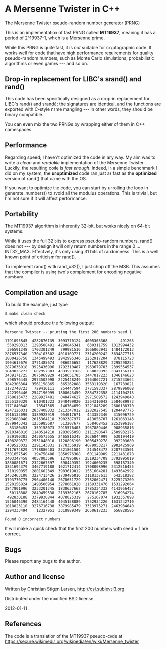 A Mersenne Twister in C++
=========================

The Mersenne Twister pseudo-random number generator (PRNG)

This is an implementation of fast PRNG called **MT19937**, meaning it has a
period of 2^19937-1, which is a Mersenne prime.

While this PRNG is quite fast, it is *not* suitable for cryptographic code.
It works well for code that have high performance requirements for quality
pseudo-random numbers, such as Monte Carlo simulations, probabilistic
algorithms or even games --- and so on.

Drop-in replacement for LIBC's srand() and rand()
-------------------------------------------------

This code has been specifically designed as a drop-in replacement for LIBC's
rand() and srand(); the signatures are identical, and the functions are
exported with C-style name mangling --- in other words, they should be
binary compatible.

You can even mix the two PRNGs by wrapping either of them in C++ namespaces.

Performance
-----------

Regarding speed; I haven't optimized the code in any way.  My aim was to
write a *clean* and *readable* implementation of the Mersenne Twister.
Luckily, the resulting code is *fast enough*.  Indeed, in a simple benchmark
I did on my system, the **unoptimized** code ran just as fast as the
**optimized** version of rand() that came with the OS.

If you want to optimize the code, you can start by unrolling the loop in
generate_numbers() to avoid all the modulus operations.  This is trivial,
but I'm not sure if it will affect performance.

Portability
-----------

The MT19937 algorithm is inherently 32-bit, but works nicely on 64-bit
systems.  

While it uses the full 32 bits to express pseudo-random numbers, rand() does
not --- by design it will only return numbers in the range 0 ... INT32_MAX.
Effectvely, it's only using 31 bits of randomness.  This is a well known
point of criticism for rand().

To implement rand() with rand_u32(), I just chop off the MSB.  This assumes
that the compiler is using two's complement for encoding negative numbers.

Compilation and usage
---------------------

To build the example, just type

    $ make clean check

which should produce the following output:

    Mersenne Twister -- printing the first 200 numbers seed 1
    
    1791095845  4282876139  3093770124  4005303368      491263 
     550290313  1298508491  4290846341   630311759  1013994432 
     396591248  1703301249   799981516  1666063943  1484172013 
    2876537340  1704103302  4018109721  2314200242  3634877716 
    1800426750  1345499493  2942995346  2252917204   878115723 
    1904615676  3771485674   986026652   117628829  2295290254 
    2879636018  3925436996  1792310487  1963679703  2399554537 
    1849836273   602957303  4033523166   850839392  3343156310 
    3439171725  3075069929  4158651785  3447817223  1346146623 
     398576445  2973502998  2225448249  3764062721  3715233664 
    3842306364  3561158865   365262088  3563119320   167739021 
    1172740723   729416111   254447594  3771593337  2879896008 
     422396446  2547196999  1808643459  2884732358  4114104213 
    1768615473  2289927481   848474627  2971589572  1243949848 
    1355129329   610401323  2948499020  3364310042  3584689972 
    1771840848    78547565   146764659  3221845289  2680188370 
    4247126031  2837408832  3213347012  1282027545  1204497775 
    1916133090  3389928919   954017671   443352346   315096729 
    1923688040  2015364118  3902387977   413056707  1261063143 
    3879945342  1235985687   513207677   558468452  2253996187 
      83180453   359158073  2915576403  3937889446   908935816 
    3910346016  1140514210  1283895050  2111290647  2509932175 
     229190383  2430573655  2465816345  2636844999   630194419 
    4108289372  2531048010  1120896190  3005439278   992203680 
     439523032  2291143831  1778356919  4079953217  2982425969 
    2117674829  1778886403  2321861504   214548472  3287733501 
    2301657549   194758406  2850976308   601149909  2211431878 
    3403347458  4057003596   127995867  2519234709  3792995019 
    3880081671  2322667597   590449352  1924060235   598187340 
    3831694379  3467719188  1621712414  1708008996  2312516455 
     710190855  2801602349  3983619012  1551604281  1493642992 
    2452463100  3224713426  2739486816  3118137613   542518282 
    3793770775  2964406140  2678651729  2782062471  3225273209 
    1520156824  1498506954  3278061020  1159331476  1531292064 
    3847801996  3233201345  1838637662  3785334332  4143956457 
      50118808  2849459538  2139362163  2670162785   316934274 
     492830188  3379930844  4078025319   275167074  1932357898 
    1526046390  2484164448  4045158889  1752934226  1631242710 
    1018023110  3276716738  3879985479  3313975271  2463934640 
    1294333494    12327951  3318889349  2650617233   656828586 
    
    Found 0 incorrect numbers

It will make a quick check that the first 200 numbers with seed = 1 are
correct.

Bugs
----

Please report any bugs to the author.

Author and license
------------------
Written by Christian Stigen Larsen, http://csl.sublevel3.org

Distributed under the modified BSD license.

2012-01-11

References
----------
The code is a translation of the MT19937 pseuco-code at 
https://secure.wikimedia.org/wikipedia/en/wiki/Mersenne_twister

